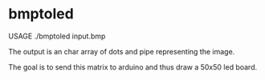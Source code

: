 # bmptoled

USAGE ./bmptoled input.bmp

The output is an char array of dots and pipe representing the image.

The goal is to send this matrix to arduino and thus draw a 50x50 led board.

